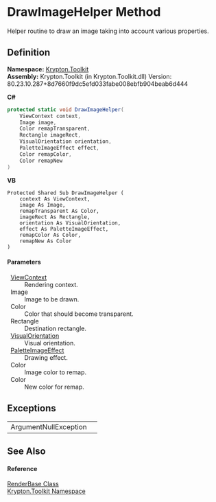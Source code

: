 # DrawImageHelper Method


Helper routine to draw an image taking into account various properties.



## Definition
**Namespace:** <a href="79d2eac2-21f4-54ff-7552-b20c33c30600.md">Krypton.Toolkit</a>  
**Assembly:** Krypton.Toolkit (in Krypton.Toolkit.dll) Version: 80.23.10.287+8d7660f9dc5efd033fabe008ebfb904beab6d444

**C#**
``` C#
protected static void DrawImageHelper(
	ViewContext context,
	Image image,
	Color remapTransparent,
	Rectangle imageRect,
	VisualOrientation orientation,
	PaletteImageEffect effect,
	Color remapColor,
	Color remapNew
)
```
**VB**
``` VB
Protected Shared Sub DrawImageHelper ( 
	context As ViewContext,
	image As Image,
	remapTransparent As Color,
	imageRect As Rectangle,
	orientation As VisualOrientation,
	effect As PaletteImageEffect,
	remapColor As Color,
	remapNew As Color
)
```



#### Parameters
<dl><dt>  <a href="ed48663c-5842-51d4-9c11-490570023d3d.md">ViewContext</a></dt><dd>Rendering context.</dd><dt>  Image</dt><dd>Image to be drawn.</dd><dt>  Color</dt><dd>Color that should become transparent.</dd><dt>  Rectangle</dt><dd>Destination rectangle.</dd><dt>  <a href="d38051f8-c2cc-e81c-0029-02f7ad46f2fa.md">VisualOrientation</a></dt><dd>Visual orientation.</dd><dt>  <a href="32bb7d2d-d70a-08af-0e9a-60c232f62d5a.md">PaletteImageEffect</a></dt><dd>Drawing effect.</dd><dt>  Color</dt><dd>Image color to remap.</dd><dt>  Color</dt><dd>New color for remap.</dd></dl>

## Exceptions
<table>
<tr>
<td>ArgumentNullException</td>
<td /></tr>
</table>

## See Also


#### Reference
<a href="6cc5032c-8089-e880-78ad-3a805f7bd344.md">RenderBase Class</a>  
<a href="79d2eac2-21f4-54ff-7552-b20c33c30600.md">Krypton.Toolkit Namespace</a>  

